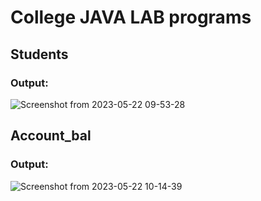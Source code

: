 # College JAVA LAB programs 

## Students 
### Output:
![Screenshot from 2023-05-22 09-53-28](https://github.com/iamrajharshit/JAVA_Prog/assets/93223125/94f8f3ba-431a-444d-a19f-1897df06a4d7)

## Account_bal
### Output:

![Screenshot from 2023-05-22 10-14-39](https://github.com/iamrajharshit/JAVA_Prog/assets/93223125/4a4b0aad-82ed-467a-8bb8-9b5db4991f1a)
